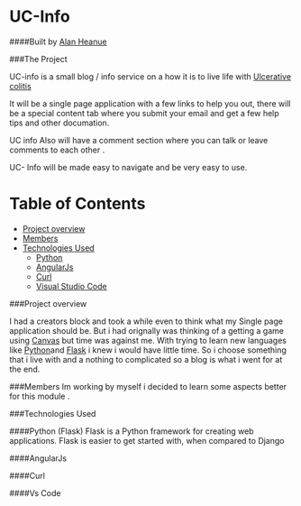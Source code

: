 UC-Info
=============
####Built by [Alan Heanue](https://github.com/heanuea)

###The Project

UC-info is a small blog / info service on a how it is to live life with [Ulcerative colitis](https://en.wikipedia.org/wiki/Ulcerative_colitis) 

It will be a single page application with a few links to help you out, there will be a special content 
tab where you submit your email and get a few help tips and other documation. 

UC info Also will have a comment section where you can talk or leave comments to each other .

UC- Info will be made easy to navigate and be very easy to use.

 
Table of Contents
=================

  * [Project overview](#project-overview)
  * [Members](#members)
  * [Technologies Used](#technologies-used)
    * [Python](#python)
    * [AngularJs](#angularjs)
    * [Curl](#curl)
    * [Visual Studio Code](#vs-code)
 
 
###Project overview 

I had a creators block and took a while even to think what my Single page application should be.
But i had orignally was thinking of a getting a game using [Canvas](http://www.w3schools.com/html/html5_canvas.asp) but time was against me.
With trying to learn new languages like [Python](https://www.python.org)and [Flask](flask.pocoo.org) i knew i would have little time.
So i choose something that i live with and a nothing to complicated so a blog is what i went for at the end. 

###Members 
Im working by myself i decided to learn some aspects better for this module .

###Technologies Used


####Python 
               (Flask)
Flask is a Python framework for creating web applications. 
Flask is easier to get started with, when compared to Django



####AngularJs

####Curl

####Vs Code





